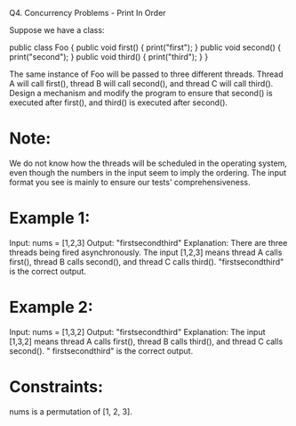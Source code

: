 Q4. Concurrency Problems - Print In Order

Suppose we have a class:

public class Foo {
public void first() { print("first"); }
public void second() { print("second"); }
public void third() { print("third"); }
}

The same instance of Foo will be passed to three different threads. Thread A will call first(), thread B will call
second(), and thread C will call third(). Design a mechanism and modify the program to ensure that second() is executed
after first(), and third() is executed after second().

Note:
=====

We do not know how the threads will be scheduled in the operating system, even though the numbers in the input seem to
imply the ordering. The input format you see is mainly to ensure our tests' comprehensiveness.

Example 1:
==========

Input: nums = [1,2,3]
Output: "firstsecondthird"
Explanation: There are three threads being fired asynchronously. The input [1,2,3] means thread A calls first(), thread
B calls second(), and thread C calls third(). "firstsecondthird" is the correct output.

Example 2:
==========

Input: nums = [1,3,2]
Output: "firstsecondthird"
Explanation: The input [1,3,2] means thread A calls first(), thread B calls third(), and thread C calls second(). "
firstsecondthird" is the correct output.

Constraints:
============

nums is a permutation of [1, 2, 3].